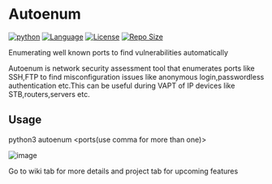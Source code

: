 # Autoenum
[![python](https://img.shields.io/badge/python-3.8+-blue.svg?logo=python&labelColor=yellow)](https://www.python.org/downloads/)
[![Language](https://img.shields.io/github/languages/count/adityarpai843/autoenum)](https://github.com/adityarpai843/autoenum/)
[![License](https://img.shields.io/github/license/adityarpai843/autoenum)](https://opensource.org/licenses/MIT)
[![Repo Size](https://img.shields.io/github/languages/code-size/adityarpai843/autoenum)](https://github.com/adityarpai843/autoenum)

Enumerating well known ports to find vulnerabilities automatically

Autoenum is network security assessment tool that enumerates ports like SSH,FTP to find misconfiguration issues like anonymous login,passwordless authentication etc.This can be useful during VAPT of IP devices like STB,routers,servers etc.

## Usage

python3 autoenum <ip> <ports(use comma for more than one)>

![image](https://user-images.githubusercontent.com/41117722/134812524-4ccbf2b1-3bd2-40ba-a697-da5e6afd91c4.png)

Go to wiki tab for more details and project tab for upcoming features



